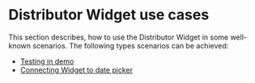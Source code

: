 # Distributor Widget use cases

This section describes, how to use the Distributor Widget in some well-known scenarios.
The following types scenarios can be achieved:

* [Testing in demo](./testing-in-demo-environment.md)
* [Connecting Widget to date picker](./connecting-to-date-picker.md)
